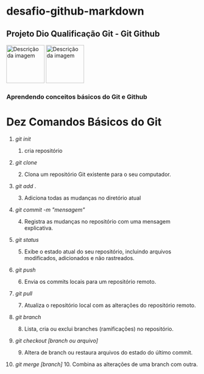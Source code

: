 # desafio-github-markdown

## Projeto Dio Qualificação **Git - Git Github**

<img src="https://i.giphy.com/media/kH6CqYiquZawmU1HI6/giphy.gif" alt="Descrição da imagem" width="100">
<img src="https://user-images.githubusercontent.com/74038190/212257468-1e9a91f1-b626-4baa-b15d-5c385dfa7ed2.gif" alt="Descrição da imagem" width="100">

### Aprendendo conceitos básicos do Git e Github

# Dez Comandos Básicos do Git
1. _git init_
    
    1. cria repositório

2. _git clone_
    
    2. Clona um repositório Git existente para o seu computador.
    
3. _git add_ .

    3. Adiciona todas as mudanças no diretório atual

4. _git commit -m "mensagem"_

    4. Registra as mudanças no repositório com uma mensagem explicativa.

5. _git status_

    5. Exibe o estado atual do seu repositório, incluindo arquivos modificados, adicionados e não rastreados.
6. _git push_ 

    6. Envia os commits locais para um repositório remoto.
7. _git pull_ 

    7. Atualiza o repositório local com as alterações do repositório remoto.
8. _git branch_

    8. Lista, cria ou exclui branches (ramificações) no repositório.
9. _git checkout [branch ou arquivo]_

    9. Altera de branch ou restaura arquivos do estado do último commit.
10. _git merge [branch]_
    10. Combina as alterações de uma branch com outra.